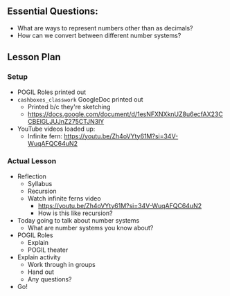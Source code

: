 ## Essential Questions:

- What are ways to represent numbers other than as decimals?
- How can we convert between different number systems?

## Lesson Plan

### Setup

- POGIL Roles printed out
- `cashboxes_classwork` GoogleDoc printed out
    - Printed b/c they're sketching
    - https://docs.google.com/document/d/1esNFXNXknUZ8u6ecfAX23CCBElGLJUJnZ275CTJN3lY
- YouTube videos loaded up:
    - Infinite fern: https://youtu.be/Zh4oVYty61M?si=34V-WuqAFQC64uN2

### Actual Lesson

- Reflection
    - Syllabus
    - Recursion
    - Watch infinite ferns video
        - https://youtu.be/Zh4oVYty61M?si=34V-WuqAFQC64uN2
        - How is this like recursion?
- Today going to talk about number systems
    - What are number systems you know about?
- POGIL Roles
    - Explain
    - POGIL theater
- Explain activity
    - Work through in groups
    - Hand out
    - Any questions?
- Go!
